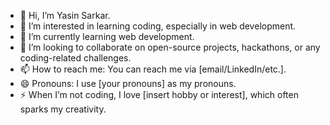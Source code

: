 - 👋 Hi, I’m Yasin Sarkar.
- 👀 I’m interested in learning coding, especially in web development.
- 🌱 I’m currently learning web development.
- 💞️ I’m looking to collaborate on open-source projects, hackathons, or any coding-related challenges.
- 📫  How to reach me: You can reach me via [email/LinkedIn/etc.].
- 😄 Pronouns: I use [your pronouns] as my pronouns.
- ⚡ When I’m not coding, I love [insert hobby or interest], which often sparks my creativity.

